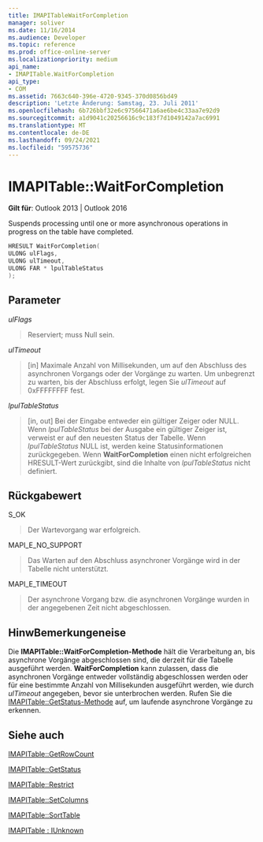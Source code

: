 ```yaml
---
title: IMAPITableWaitForCompletion
manager: soliver
ms.date: 11/16/2014
ms.audience: Developer
ms.topic: reference
ms.prod: office-online-server
ms.localizationpriority: medium
api_name:
- IMAPITable.WaitForCompletion
api_type:
- COM
ms.assetid: 7663c640-396e-4720-9345-370d0856bd49
description: 'Letzte Änderung: Samstag, 23. Juli 2011'
ms.openlocfilehash: 6b726bbf32e6c97566471a6ae6be4c33aa7e92d9
ms.sourcegitcommit: a1d9041c20256616c9c183f7d1049142a7ac6991
ms.translationtype: MT
ms.contentlocale: de-DE
ms.lasthandoff: 09/24/2021
ms.locfileid: "59575736"
---
```

# <a name="imapitablewaitforcompletion"></a>IMAPITable::WaitForCompletion

  
  
**Gilt für**: Outlook 2013 | Outlook 2016 
  
Suspends processing until one or more asynchronous operations in progress on the table have completed.
  
```cpp
HRESULT WaitForCompletion(
ULONG ulFlags,
ULONG ulTimeout,
ULONG FAR * lpulTableStatus
);
```

## <a name="parameters"></a>Parameter

 _ulFlags_
  
> Reserviert; muss Null sein.
    
 _ulTimeout_
  
> [in] Maximale Anzahl von Millisekunden, um auf den Abschluss des asynchronen Vorgangs oder der Vorgänge zu warten. Um unbegrenzt zu warten, bis der Abschluss erfolgt, legen Sie  _ulTimeout_ auf 0xFFFFFFFF fest. 
    
 _lpulTableStatus_
  
> [in, out] Bei der Eingabe entweder ein gültiger Zeiger oder NULL. Wenn  _lpulTableStatus_ bei der Ausgabe ein gültiger Zeiger ist, verweist er auf den neuesten Status der Tabelle. Wenn  _lpulTableStatus_ NULL ist, werden keine Statusinformationen zurückgegeben. Wenn **WaitForCompletion** einen nicht erfolgreichen HRESULT-Wert zurückgibt, sind die Inhalte von  _lpulTableStatus_ nicht definiert. 
    
## <a name="return-value"></a>Rückgabewert

S_OK 
  
> Der Wartevorgang war erfolgreich.
    
MAPI_E_NO_SUPPORT 
  
> Das Warten auf den Abschluss asynchroner Vorgänge wird in der Tabelle nicht unterstützt.
    
MAPI_E_TIMEOUT 
  
> Der asynchrone Vorgang bzw. die asynchronen Vorgänge wurden in der angegebenen Zeit nicht abgeschlossen.
    
## <a name="remarks"></a>HinwBemerkungeneise

Die **IMAPITable::WaitForCompletion-Methode** hält die Verarbeitung an, bis asynchrone Vorgänge abgeschlossen sind, die derzeit für die Tabelle ausgeführt werden. **WaitForCompletion** kann zulassen, dass die asynchronen Vorgänge entweder vollständig abgeschlossen werden oder für eine bestimmte Anzahl von Millisekunden ausgeführt werden, wie durch  _ulTimeout_ angegeben, bevor sie unterbrochen werden. Rufen Sie die [IMAPITable::GetStatus-Methode](imapitable-getstatus.md) auf, um laufende asynchrone Vorgänge zu erkennen. 
  
## <a name="see-also"></a>Siehe auch



[IMAPITable::GetRowCount](imapitable-getrowcount.md)
  
[IMAPITable::GetStatus](imapitable-getstatus.md)
  
[IMAPITable::Restrict](imapitable-restrict.md)
  
[IMAPITable::SetColumns](imapitable-setcolumns.md)
  
[IMAPITable::SortTable](imapitable-sorttable.md)
  
[IMAPITable : IUnknown](imapitableiunknown.md)

